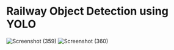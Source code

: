 # Railway Object Detection using YOLO

![Screenshot (359)](https://github.com/user-attachments/assets/c34bc0ba-84de-48b4-8391-c27f7e27db2b)
![Screenshot (360)](https://github.com/user-attachments/assets/00bd865b-8fc3-40fb-8ff6-b8924bca0464)
